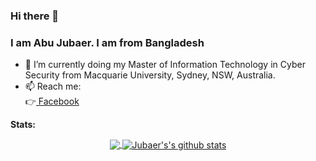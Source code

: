 ### Hi there 👋

### I am Abu Jubaer. I am from Bangladesh

- 🔭 I’m currently doing my Master of Information Technology in Cyber Security from Macquarie University, Sydney, NSW, Australia.
- 📫 Reach me: <br>
👉<a href="https://www.facebook.com/AbuJubaerOfficial"> Facebook </a>  


**Stats:**  
<div align="center">
<a href="https://github.com/amixubaer">
  <img align="center" src="https://github-readme-stats.vercel.app/api/top-langs/?username=amixubaer&theme=light&hide_langs_below=1" />
</a>
<a href="https://github.com/amixubaer">
 <img align="center" src="https://github-readme-stats.vercel.app/api?username=amixubaer&show_icons=true&theme=light&line_height=27" alt="Jubaer's's github stats"/>
</a>

</div>
